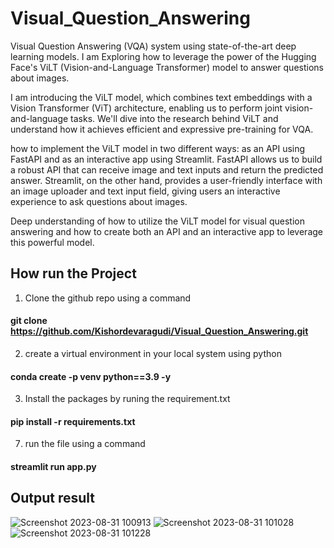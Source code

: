 # Visual_Question_Answering

Visual Question Answering (VQA) system using state-of-the-art deep learning models. I am Exploring how to leverage the power of the Hugging Face's ViLT (Vision-and-Language Transformer) model to answer questions about images.

I am introducing the ViLT model, which combines text embeddings with a Vision Transformer (ViT) architecture, enabling us to perform joint vision-and-language tasks. We'll dive into the research behind ViLT and understand how it achieves efficient and expressive pre-training for VQA.

how to implement the ViLT model in two different ways: as an API using FastAPI and as an interactive app using Streamlit. FastAPI allows us to build a robust API that can receive image and text inputs and return the predicted answer. Streamlit, on the other hand, provides a user-friendly interface with an image uploader and text input field, giving users an interactive experience to ask questions about images.

Deep understanding of how to utilize the ViLT model for visual question answering and how to create both an API and an interactive app to leverage this powerful model.

## How run the Project
1. Clone the github repo using a command
#### git clone https://github.com/Kishordevaragudi/Visual_Question_Answering.git
2. create a virtual environment in your local system using python
#### conda create -p venv python==3.9 -y
3. Install the packages by runing the requirement.txt
#### pip install -r requirements.txt
7. run the file using a command
#### streamlit run app.py

## Output result 

![Screenshot 2023-08-31 100913](https://github.com/Kishordevaragudi/Visual_Question_Answering/assets/105155723/189e5e14-ba83-447e-858c-c5a52c7dd8e0)
![Screenshot 2023-08-31 101028](https://github.com/Kishordevaragudi/Visual_Question_Answering/assets/105155723/c939c14e-fca0-482c-9116-2b52d04742af)
![Screenshot 2023-08-31 101228](https://github.com/Kishordevaragudi/Visual_Question_Answering/assets/105155723/d338d9e6-a7b7-4488-ae59-ecfe04bea1b9)


